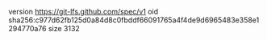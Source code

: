 version https://git-lfs.github.com/spec/v1
oid sha256:c977d62fb125d0a84d8c0fbddf66091765a4f4de9d6965483e358e1294770a76
size 3132
